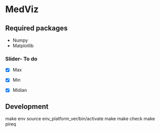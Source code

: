 # MedViz


## Required packages
- Numpy
- Matplotlib
### Slider- To do

- [x] Max
- [x] Min
- [x] Midian



## Development

make env
source env_platform_ver/bin/activate
make
make check
make pireq

